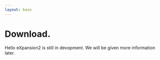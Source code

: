 ```yaml
---
layout: base
---
```


# Download.

Hello eXpansion2 is still in devopment. We will be given more information later.